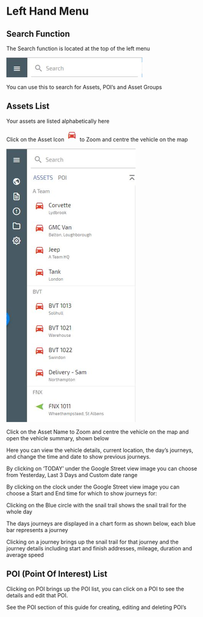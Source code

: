 # Left Hand Menu

## Search Function

The Search function is located at the top of the left menu

![Search Box](img/Search.JPG)

You can use this to search for Assets, POI’s and Asset Groups

## Assets List

Your assets are listed alphabetically here

Click on the Asset Icon ![Parked Icon](img/parked-asset.jpg) to Zoom and centre the vehicle on the map

![Asset List](img/asset-list.jpg)

Click on the Asset Name
to Zoom and centre the vehicle on the map and open the vehicle summary, shown below



Here you can view the vehicle details, current location, the day’s journeys, and change the time and date to show previous journeys.

By clicking on ‘TODAY’ under the Google Street view image you can choose from Yesterday, Last 3 Days and Custom date range



By clicking on the clock under the Google Street view image you can choose a Start and End time for which to show journeys for:



Clicking on the Blue circle with the snail trail shows the snail trail for the whole day

The days journeys are displayed in a chart form as shown below, each blue bar represents a journey



Clicking on a journey brings up the snail trail for that journey and the journey details including start and finish addresses, mileage, duration and average speed



## POI (Point Of Interest) List 

Clicking on POI brings up the POI list, you can click on a POI to see the details and edit that POI.

See the POI section of this guide for creating, editing and deleting POI’s




<!--stackedit_data:
eyJoaXN0b3J5IjpbMTE0NTA3NDc1NywtMTE3NDMwOTA0NCw0Mj
k0NTA4NjRdfQ==
-->